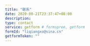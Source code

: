 ```yaml
---
title: "联系"
date: 2020-08-21T23:37:47+08:00
description: 
type: contact
service: getform # formspree, getform
formId: "liqiangxo@sina.cn"
getformToken: ""
---
```


